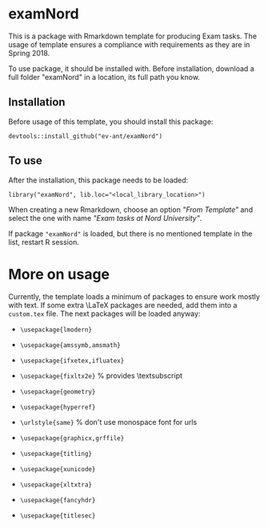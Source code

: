 # examNord
This is a package with Rmarkdown template for producing Exam tasks.
The usage of template ensures a compliance with requirements as they are in Spring 2018.

To use package, it should be installed with. Before installation, download a full folder "examNord" in a location, its full path you know.

## Installation
Before usage of this template, you should install this package: 

`devtools::install_github("ev-ant/examNord")`

## To use

After the installation, this package needs to be loaded:

`library("examNord", lib.loc="<local_library_location>")`

When creating a new Rmarkdown, choose an option *"From Template"* and select the one with name *"Exam tasks at Nord University"*.

If package `"examNord"` is loaded, but there is no mentioned template in the list, restart R session.

# More on usage

Currently, the template loads a minimum of packages to ensure work mostly with text. If some extra \LaTeX packages are needed, add them into a `custom.tex` file. The next packages will be loaded anyway:

* `\usepackage{lmodern}`

* `\usepackage{amssymb,amsmath}`

* `\usepackage{ifxetex,ifluatex}` 

* `\usepackage{fixltx2e}` % provides \textsubscript

* `\usepackage{geometry}`

* `\usepackage{hyperref}`

* `\urlstyle{same}`  % don't use monospace font for urls

* `\usepackage{graphicx,grffile}`

* `\usepackage{titling}`
* `\usepackage{xunicode}`
* `\usepackage{xltxtra}`
* `\usepackage{fancyhdr}`
* `\usepackage{titlesec}`
